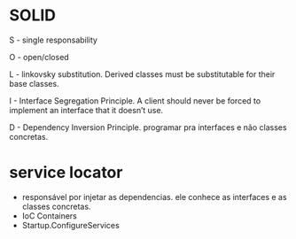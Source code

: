 # SOLID

S - single responsability

O - open/closed

L - linkovsky substitution. Derived classes must be substitutable for their base classes.

I - Interface Segregation Principle. A client should never be forced to implement an interface that it doesn’t use.

D - Dependency Inversion Principle. programar pra interfaces e não classes concretas.

# service locator
- responsável por injetar as dependencias. ele conhece as interfaces e as classes concretas.
- IoC Containers
- Startup.ConfigureServices
